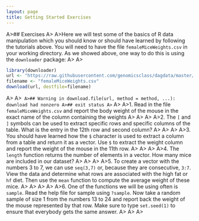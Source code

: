 ```yaml
---
layout: page
title: Getting Started Exercises
---
```


A>## Exercises
A>
A>Here we will test some of the basics of R data manipulation which you should know or should have learned by following the tutorials above. You will need to have the file `femaleMiceWeights.csv` in your working directory. As we showed above, one way to do this is using the `downloader` package:
A>
A>
```r
library(downloader) 
url <- "https://raw.githubusercontent.com/genomicsclass/dagdata/master/inst/extdata/femaleMiceWeights.csv"
filename <- "femaleMiceWeights.csv" 
download(url, destfile=filename)
```
A>
A>```
A>## Warning in download.file(url, method = method, ...): download had nonzero
A>## exit status
A>```
A>
A>1. Read in the file `femaleMiceWeights.csv` and report the body weight of the mouse in the exact name of the column containing the weights
A>
A>
A>
A>2. The `[` and `]` symbols can be used to extract specific rows and specific columns of the table.  What is the entry in the 12th row and second column?
A>
A>
A>
A>3. You should have learned how the `$` character is used to extract a column from a table and return it as a vector. Use `$` to extract the weight column and report the weight of the mouse in the 11th row.
A>
A>
A>
A>4. The `length` function returns the number of elements in a vector. How many mice are included in our dataset?
A>
A>
A>
A>5. To create a vector with the numbers 3 to 7, we can use `seq(3,7)` or, because they are consecutive, `3:7`. View the data and determine what rows are associated with the high fat or `hf` diet. Then use the `mean` function to compute the average weight of these mice.
A>
A>
A>
A>
A>6. One of the functions we will be using often is `sample`. Read the help file for sample using `?sample`. Now take a random sample of size 1 from the numbers 13 to 24 and report back the weight of the mouse represented by that row. Make sure to type `set.seed(1)` to ensure that everybody gets the same answer.
A>
A>
A>  
